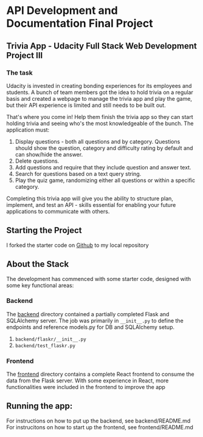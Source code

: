 # API Development and Documentation Final Project

## Trivia App - Udacity Full Stack Web Development Project III

### The task
Udacity is invested in creating bonding experiences for its employees and students. A bunch of team members got the idea to hold trivia on a regular basis and created a webpage to manage the trivia app and play the game, but their API experience is limited and still needs to be built out.

That's where you come in! Help them finish the trivia app so they can start holding trivia and seeing who's the most knowledgeable of the bunch. The application must:

1. Display questions - both all questions and by category. Questions should show the question, category and difficulty rating by default and can show/hide the answer.
2. Delete questions.
3. Add questions and require that they include question and answer text.
4. Search for questions based on a text query string.
5. Play the quiz game, randomizing either all questions or within a specific category.

Completing this trivia app will give you the ability to structure plan, implement, and test an API - skills essential for enabling your future applications to communicate with others.

## Starting the Project

I forked the starter code on [Github](https://github.com/udacity/cd0037-API-Development-and-Documentation-project) to my local repository

## About the Stack

The development has commenced with some starter code, designed with some key functional areas:

### Backend

The [backend](./backend/README.md) directory contained a partially completed Flask and SQLAlchemy server. The job was primarily in `__init__.py` to define the endpoints and reference models.py for DB and SQLAlchemy setup.

1. `backend/flaskr/__init__.py`
2. `backend/test_flaskr.py`

### Frontend

The [frontend](./frontend/README.md) directory contains a complete React frontend to consume the data from the Flask server. With some experience in React, more functionalities were included in the frontend to improve the app

## Running the app:
For instructions on how to put up the backend, see backend/README.md
For instrucitons on how to start up the frontend, see frontend/README.md
